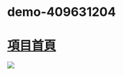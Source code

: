 # demo-409631204
# [項目首頁](https://tony0831-l.github.io/1101-CLASSDEMO-409631024/)
![](https://i.imgur.com/gGxcO8u.png)